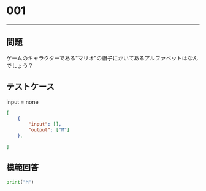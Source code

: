 # 001


---
## 問題

ゲームのキャラクターである"マリオ"の帽子にかいてあるアルファベットはなんでしょう？

## テストケース
input = none
```json
[
	{
		"input": [],
		"output": ["M"]
  	},
	
]
```

## 模範回答
```python
print("M")
```